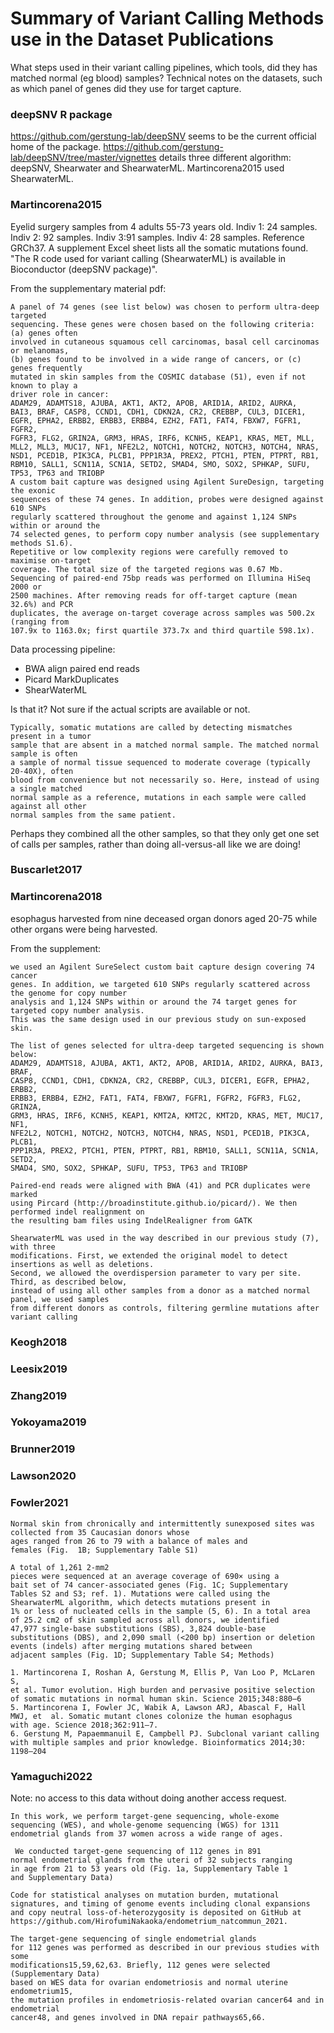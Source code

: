 # Summary of Variant Calling Methods use in the Dataset Publications

What steps used in their variant calling pipelines, which tools, did they has matched normal (eg blood) samples? Technical notes on the datasets, such as which panel of genes did they use for target capture.

### deepSNV R package
https://github.com/gerstung-lab/deepSNV seems to be the current official home of the package.
https://github.com/gerstung-lab/deepSNV/tree/master/vignettes details three different algorithm: deepSNV, Shearwater and ShearwaterML. Martincorena2015 used ShearwaterML.

### Martincorena2015
Eyelid surgery samples from 4 adults 55-73 years old. Indiv 1: 24 samples. Indiv 2: 92 samples. Indiv 3:91 samples. Indiv 4: 28 samples.
Reference GRCh37. A supplement Excel sheet lists all the somatic mutations found. "The R code used for variant calling (ShearwaterML) is available in
Bioconductor (deepSNV package)".

From the supplementary material pdf:
```
A panel of 74 genes (see list below) was chosen to perform ultra-deep targeted
sequencing. These genes were chosen based on the following criteria: (a) genes often
involved in cutaneous squamous cell carcinomas, basal cell carcinomas or melanomas,
(b) genes found to be involved in a wide range of cancers, or (c) genes frequently
mutated in skin samples from the COSMIC database (51), even if not known to play a
driver role in cancer:
ADAM29, ADAMTS18, AJUBA, AKT1, AKT2, APOB, ARID1A, ARID2, AURKA,
BAI3, BRAF, CASP8, CCND1, CDH1, CDKN2A, CR2, CREBBP, CUL3, DICER1,
EGFR, EPHA2, ERBB2, ERBB3, ERBB4, EZH2, FAT1, FAT4, FBXW7, FGFR1, FGFR2,
FGFR3, FLG2, GRIN2A, GRM3, HRAS, IRF6, KCNH5, KEAP1, KRAS, MET, MLL,
MLL2, MLL3, MUC17, NF1, NFE2L2, NOTCH1, NOTCH2, NOTCH3, NOTCH4, NRAS,
NSD1, PCED1B, PIK3CA, PLCB1, PPP1R3A, PREX2, PTCH1, PTEN, PTPRT, RB1,
RBM10, SALL1, SCN11A, SCN1A, SETD2, SMAD4, SMO, SOX2, SPHKAP, SUFU,
TP53, TP63 and TRIOBP
A custom bait capture was designed using Agilent SureDesign, targeting the exonic
sequences of these 74 genes. In addition, probes were designed against 610 SNPs
regularly scattered throughout the genome and against 1,124 SNPs within or around the
74 selected genes, to perform copy number analysis (see supplementary methods S1.6).
Repetitive or low complexity regions were carefully removed to maximise on-target
coverage. The total size of the targeted regions was 0.67 Mb.
Sequencing of paired-end 75bp reads was performed on Illumina HiSeq 2000 or
2500 machines. After removing reads for off-target capture (mean 32.6%) and PCR
duplicates, the average on-target coverage across samples was 500.2x (ranging from
107.9x to 1163.0x; first quartile 373.7x and third quartile 598.1x).
```

Data processing pipeline:

- BWA align paired end reads
- Picard MarkDuplicates
- ShearWaterML

Is that it? Not sure if the actual scripts are available or not.

```
Typically, somatic mutations are called by detecting mismatches present in a tumor
sample that are absent in a matched normal sample. The matched normal sample is often
a sample of normal tissue sequenced to moderate coverage (typically 20-40X), often
blood from convenience but not necessarily so. Here, instead of using a single matched
normal sample as a reference, mutations in each sample were called against all other
normal samples from the same patient.
```

Perhaps they combined all the other samples, so that they only get one set of calls per samples,
rather than doing all-versus-all like we are doing!


### Buscarlet2017

### Martincorena2018
esophagus harvested from nine deceased organ donors aged 20-75 while other organs were being harvested.

From the supplement:
```
we used an Agilent SureSelect custom bait capture design covering 74 cancer
genes. In addition, we targeted 610 SNPs regularly scattered across the genome for copy number
analysis and 1,124 SNPs within or around the 74 target genes for targeted copy number analysis.
This was the same design used in our previous study on sun-exposed skin.

The list of genes selected for ultra-deep targeted sequencing is shown below:
ADAM29, ADAMTS18, AJUBA, AKT1, AKT2, APOB, ARID1A, ARID2, AURKA, BAI3, BRAF,
CASP8, CCND1, CDH1, CDKN2A, CR2, CREBBP, CUL3, DICER1, EGFR, EPHA2, ERBB2,
ERBB3, ERBB4, EZH2, FAT1, FAT4, FBXW7, FGFR1, FGFR2, FGFR3, FLG2, GRIN2A,
GRM3, HRAS, IRF6, KCNH5, KEAP1, KMT2A, KMT2C, KMT2D, KRAS, MET, MUC17, NF1,
NFE2L2, NOTCH1, NOTCH2, NOTCH3, NOTCH4, NRAS, NSD1, PCED1B, PIK3CA, PLCB1,
PPP1R3A, PREX2, PTCH1, PTEN, PTPRT, RB1, RBM10, SALL1, SCN11A, SCN1A, SETD2,
SMAD4, SMO, SOX2, SPHKAP, SUFU, TP53, TP63 and TRIOBP
```

```
Paired-end reads were aligned with BWA (41) and PCR duplicates were marked
using Pircard (http://broadinstitute.github.io/picard/). We then performed indel realignment on
the resulting bam files using IndelRealigner from GATK
```

```
ShearwaterML was used in the way described in our previous study (7), with three
modifications. First, we extended the original model to detect insertions as well as deletions.
Second, we allowed the overdispersion parameter to vary per site. Third, as described below,
instead of using all other samples from a donor as a matched normal panel, we used samples
from different donors as controls, filtering germline mutations after variant calling
```

### Keogh2018
### Leesix2019
### Zhang2019
### Yokoyama2019
### Brunner2019
### Lawson2020

### Fowler2021

```
Normal skin from chronically and intermittently sunexposed sites was collected from 35 Caucasian donors whose
ages ranged from 26 to 79 with a balance of males and
females (Fig.  1B; Supplementary Table S1)
```

```
A total of 1,261 2-mm2
pieces were sequenced at an average coverage of 690× using a
bait set of 74 cancer-associated genes (Fig. 1C; Supplementary
Tables S2 and S3; ref. 1). Mutations were called using the
ShearwaterML algorithm, which detects mutations present in
1% or less of nucleated cells in the sample (5, 6). In a total area
of 25.2 cm2 of skin sampled across all donors, we identified
47,977 single-base substitutions (SBS), 3,824 double-base substitutions (DBS), and 2,090 small (<200 bp) insertion or deletion events (indels) after merging mutations shared between
adjacent samples (Fig. 1D; Supplementary Table S4; Methods)
```

```
1. Martincorena I, Roshan A, Gerstung M, Ellis P, Van Loo P, McLaren S,
et al. Tumor evolution. High burden and pervasive positive selection
of somatic mutations in normal human skin. Science 2015;348:880–6
5. Martincorena I, Fowler JC, Wabik A, Lawson ARJ, Abascal F, Hall
MWJ, et  al. Somatic mutant clones colonize the human esophagus
with age. Science 2018;362:911–7.
6. Gerstung M, Papaemmanuil E, Campbell PJ. Subclonal variant calling
with multiple samples and prior knowledge. Bioinformatics 2014;30:
1198–204
```

### Yamaguchi2022
Note: no access to this data without doing another access request.
```
In this work, we perform target-gene sequencing, whole-exome
sequencing (WES), and whole-genome sequencing (WGS) for 1311
endometrial glands from 37 women across a wide range of ages.
```

```
 We conducted target-gene sequencing of 112 genes in 891
normal endometrial glands from the uteri of 32 subjects ranging
in age from 21 to 53 years old (Fig. 1a, Supplementary Table 1
and Supplementary Data)
```

```
Code for statistical analyses on mutation burden, mutational signatures, and timing of genome events including clonal expansions and copy neutral loss-of-heterozygosity is deposited on GitHub at https://github.com/HirofumiNakaoka/endometrium_natcommun_2021.
```

```
The target-gene sequencing of single endometrial glands
for 112 genes was performed as described in our previous studies with some
modifications15,59,62,63. Briefly, 112 genes were selected (Supplementary Data)
based on WES data for ovarian endometriosis and normal uterine endometrium15,
the mutation profiles in endometriosis-related ovarian cancer64 and in endometrial
cancer48, and genes involved in DNA repair pathways65,66.

```
